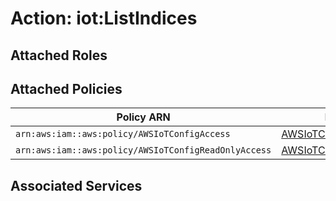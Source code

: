 # Action: iot:ListIndices

## Attached Roles

## Attached Policies

| Policy ARN | Policy Name |
|------------|-------------|
| `arn:aws:iam::aws:policy/AWSIoTConfigAccess` | [AWSIoTConfigAccess](../policies.md#awsiotconfigaccess) |
| `arn:aws:iam::aws:policy/AWSIoTConfigReadOnlyAccess` | [AWSIoTConfigReadOnlyAccess](../policies.md#awsiotconfigreadonlyaccess) |

## Associated Services


